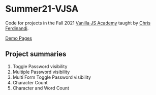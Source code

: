 # Summer21-VJSA

Code for projects in the Fall 2021 [Vanilla JS Academy](https://vanillajsacademy.com) taught by [Chris Ferdinandi](https://gomakethings.com/).

[Demo Pages](https://jhi8133.github.io/Summer21-VJSA)

## Project summaries
01. Toggle Password visibility
02. Multiple Password visibility
03. Multi Form Toggle Password visibility
04. Character Count
05. Character and Word Count